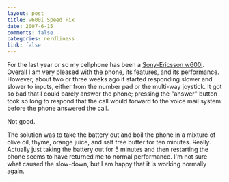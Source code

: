 ```yaml
--- 
layout: post
title: w600i Speed Fix
date: 2007-6-15
comments: false
categories: nerdliness
link: false
---
```

For the last year or so my cellphone has been a <a href="http://www.sonyericsson.com/spg.jsp?cc=global&lc=en&ver=4001&template=pp1_1_1&zone=pp&lm=pp1&pid=10296" title="Sony-Ericsson w600i">Sony-Ericsson w600i</a>.  Overall I am very pleased with the phone, its features, and its performance.  However, about two or three weeks ago it started responding slower and slower to inputs, either from the number pad or the multi-way joystick.  It got so bad that I could barely answer the phone; pressing the "answer" button took so long to respond that the call would forward to the voice mail system before the phone answered the call.

Not good.

The solution was to take the battery out and boil the phone in a mixture of olive oil, thyme, orange juice, and salt free butter for ten minutes.  Really.  Actually just taking the battery out for 5 minutes and then restarting the phone seems to have returned me to normal performance.  I'm not sure what caused the slow-down, but I am happy that it is working normally again.
